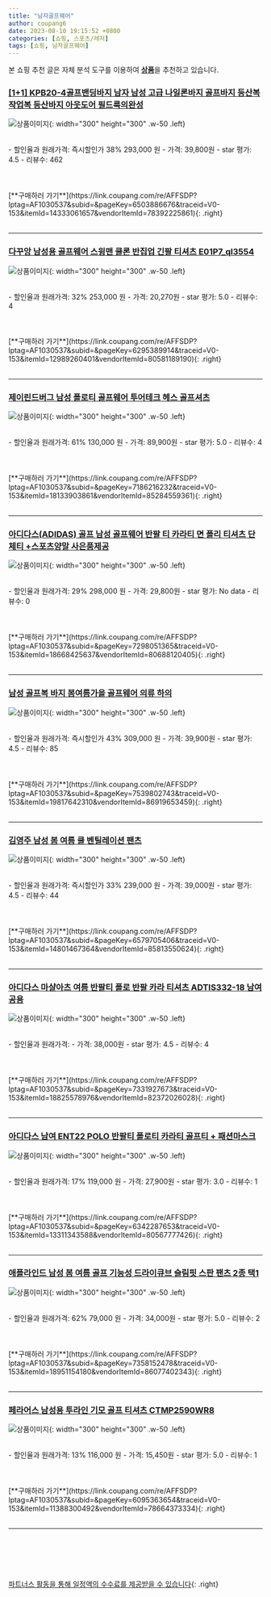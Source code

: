 ```yaml
---
title: "남자골프웨어"
author: coupang6
date: 2023-08-10 19:15:52 +0800
categories: [쇼핑, 스포츠/레저]
tags: [쇼핑, 남자골프웨어]
---
```


본 쇼핑 추천 글은 자체 분석 도구를 이용하여 [**상품**](https://link.coupang.com/a/bao1ui)을 추천하고 있습니다.

### [[1+1] KPB20-4골프밴딩바지 남자 남성 고급 나일론바지 골프바지 등산복 작업복 등산바지 아웃도어 필드룩의완성](https://link.coupang.com/re/AFFSDP?lptag=AF1030537&subid=&pageKey=6503886676&traceid=V0-153&itemId=14333061657&vendorItemId=78392225861)

![상품이미지](https://thumbnail10.coupangcdn.com/thumbnails/remote/230x230ex/image/vendor_inventory/24c8/9cce0819ff4f60400ce302f53fe6e103b1e0823d20e8abcdf6967fdad0b2.jpg){: width="300" height="300" .w-50 .left}


<br>
- 할인율과 원래가격: 즉시할인가 38%  293,000   원
- 가격: 39,800원
- star 평가: 4.5
- 리뷰수: 462
<br>
<br>
<br>
<br>
[**구매하러 가기**](https://link.coupang.com/re/AFFSDP?lptag=AF1030537&subid=&pageKey=6503886676&traceid=V0-153&itemId=14333061657&vendorItemId=78392225861){: .right}
<br>
<br>

---

### [다꾸앙 남성용 골프웨어 스윙맨 쿨론 반집업 긴팔 티셔츠 E01P7_ql3554](https://link.coupang.com/re/AFFSDP?lptag=AF1030537&subid=&pageKey=6295389914&traceid=V0-153&itemId=12989260401&vendorItemId=80581189190)

![상품이미지](https://thumbnail10.coupangcdn.com/thumbnails/remote/230x230ex/image/rs_quotation_api/rgipxode/24191637ec1840f6b7419f4f51a31d61.jpg){: width="300" height="300" .w-50 .left}


<br>
- 할인율과 원래가격: 32%  253,000   원
- 가격: 20,270원
- star 평가: 5.0
- 리뷰수: 4
<br>
<br>
<br>
<br>
[**구매하러 가기**](https://link.coupang.com/re/AFFSDP?lptag=AF1030537&subid=&pageKey=6295389914&traceid=V0-153&itemId=12989260401&vendorItemId=80581189190){: .right}
<br>
<br>

---

### [제이린드버그 남성 폴로티 골프웨어 투어테크 헤스 골프셔츠](https://link.coupang.com/re/AFFSDP?lptag=AF1030537&subid=&pageKey=7186216232&traceid=V0-153&itemId=18133903861&vendorItemId=85284559361)

![상품이미지](https://thumbnail9.coupangcdn.com/thumbnails/remote/230x230ex/image/vendor_inventory/ff77/6863301c17ddcc34b45feba77af8317689e96396a190466dc2e8c72fc802.jpg){: width="300" height="300" .w-50 .left}


<br>
- 할인율과 원래가격: 61%  130,000   원
- 가격: 89,900원
- star 평가: 5.0
- 리뷰수: 4
<br>
<br>
<br>
<br>
[**구매하러 가기**](https://link.coupang.com/re/AFFSDP?lptag=AF1030537&subid=&pageKey=7186216232&traceid=V0-153&itemId=18133903861&vendorItemId=85284559361){: .right}
<br>
<br>

---

### [아디다스(ADIDAS) 골프 남성 골프웨어 반팔 티 카라티 면 폴리 티셔츠 단체티 +스포츠양말 사은품제공](https://link.coupang.com/re/AFFSDP?lptag=AF1030537&subid=&pageKey=7298051365&traceid=V0-153&itemId=18668425637&vendorItemId=80688120405)

![상품이미지](https://thumbnail6.coupangcdn.com/thumbnails/remote/230x230ex/image/vendor_inventory/3e19/6e10508ee42bf705a6f9f887cf85e69eadc6755103cf442270bd417a8d83.jpg){: width="300" height="300" .w-50 .left}


<br>
- 할인율과 원래가격: 29%  298,000   원
- 가격: 29,800원
- star 평가: No data
- 리뷰수: 0
<br>
<br>
<br>
<br>
[**구매하러 가기**](https://link.coupang.com/re/AFFSDP?lptag=AF1030537&subid=&pageKey=7298051365&traceid=V0-153&itemId=18668425637&vendorItemId=80688120405){: .right}
<br>
<br>

---

### [남성 골프복 바지 봄여름가을 골프웨어 의류 하의](https://link.coupang.com/re/AFFSDP?lptag=AF1030537&subid=&pageKey=7539802743&traceid=V0-153&itemId=19817642310&vendorItemId=86919653459)

![상품이미지](https://thumbnail7.coupangcdn.com/thumbnails/remote/230x230ex/image/vendor_inventory/4242/dec0b174cfc3e38d7c294ce3395dcab7b16425d50e9bd3550e1f0481079c.JPG){: width="300" height="300" .w-50 .left}


<br>
- 할인율과 원래가격: 즉시할인가 43%  309,000   원
- 가격: 39,900원
- star 평가: 4.5
- 리뷰수: 85
<br>
<br>
<br>
<br>
[**구매하러 가기**](https://link.coupang.com/re/AFFSDP?lptag=AF1030537&subid=&pageKey=7539802743&traceid=V0-153&itemId=19817642310&vendorItemId=86919653459){: .right}
<br>
<br>

---

### [김영주 남성 봄 여름 쿨 벤틸레이션 팬츠](https://link.coupang.com/re/AFFSDP?lptag=AF1030537&subid=&pageKey=6579705406&traceid=V0-153&itemId=14801467364&vendorItemId=85813550624)

![상품이미지](https://thumbnail8.coupangcdn.com/thumbnails/remote/230x230ex/image/vendor_inventory/0f97/20648e63ee19f8b61380fdef003cf3f66b9b16980100fd51ce0d64f0973f.jpg){: width="300" height="300" .w-50 .left}


<br>
- 할인율과 원래가격: 즉시할인가 33%  239,000   원
- 가격: 39,000원
- star 평가: 4.5
- 리뷰수: 44
<br>
<br>
<br>
<br>
[**구매하러 가기**](https://link.coupang.com/re/AFFSDP?lptag=AF1030537&subid=&pageKey=6579705406&traceid=V0-153&itemId=14801467364&vendorItemId=85813550624){: .right}
<br>
<br>

---

### [아디다스 마샬아츠 여름 반팔티 폴로 반팔 카라 티셔츠 ADTIS332-18 남여공용](https://link.coupang.com/re/AFFSDP?lptag=AF1030537&subid=&pageKey=7331927673&traceid=V0-153&itemId=18825578976&vendorItemId=82372026028)

![상품이미지](https://thumbnail8.coupangcdn.com/thumbnails/remote/230x230ex/image/vendor_inventory/7fd0/d04ffdedbfb949c10238978fda77bd47fc479481d9dc854f1d1f19df755f.jpg){: width="300" height="300" .w-50 .left}


<br>
- 할인율과 원래가격: 
- 가격: 38,000원
- star 평가: 4.5
- 리뷰수: 4
<br>
<br>
<br>
<br>
[**구매하러 가기**](https://link.coupang.com/re/AFFSDP?lptag=AF1030537&subid=&pageKey=7331927673&traceid=V0-153&itemId=18825578976&vendorItemId=82372026028){: .right}
<br>
<br>

---

### [아디다스 남여 ENT22 POLO 반팔티 폴로티 카라티 골프티 + 패션마스크](https://link.coupang.com/re/AFFSDP?lptag=AF1030537&subid=&pageKey=6342287653&traceid=V0-153&itemId=13311343588&vendorItemId=80567777426)

![상품이미지](https://thumbnail7.coupangcdn.com/thumbnails/remote/230x230ex/image/vendor_inventory/8bd7/4ed98322ec026fca91c2e94a2ed57ea59b01df91177b40f6f960b3fada89.jpg){: width="300" height="300" .w-50 .left}


<br>
- 할인율과 원래가격: 17%  119,000   원
- 가격: 27,900원
- star 평가: 3.0
- 리뷰수: 1
<br>
<br>
<br>
<br>
[**구매하러 가기**](https://link.coupang.com/re/AFFSDP?lptag=AF1030537&subid=&pageKey=6342287653&traceid=V0-153&itemId=13311343588&vendorItemId=80567777426){: .right}
<br>
<br>

---

### [애플라인드 남성 봄 여름 골프 기능성 드라이큐브 슬림핏 스판 팬츠 2종 택1](https://link.coupang.com/re/AFFSDP?lptag=AF1030537&subid=&pageKey=7358152478&traceid=V0-153&itemId=18951154180&vendorItemId=86077402343)

![상품이미지](https://thumbnail8.coupangcdn.com/thumbnails/remote/230x230ex/image/vendor_inventory/3f15/bbca6706cda8a113cca7bffb2c7e69a298625cf25837762bcaecf3f8b14b.jpg){: width="300" height="300" .w-50 .left}


<br>
- 할인율과 원래가격: 62%  79,000   원
- 가격: 34,000원
- star 평가: 5.0
- 리뷰수: 2
<br>
<br>
<br>
<br>
[**구매하러 가기**](https://link.coupang.com/re/AFFSDP?lptag=AF1030537&subid=&pageKey=7358152478&traceid=V0-153&itemId=18951154180&vendorItemId=86077402343){: .right}
<br>
<br>

---

### [페라어스 남성용 투라인 기모 골프 티셔츠 CTMP2590WR8](https://link.coupang.com/re/AFFSDP?lptag=AF1030537&subid=&pageKey=6095363654&traceid=V0-153&itemId=11388300492&vendorItemId=78664373334)

![상품이미지](https://thumbnail10.coupangcdn.com/thumbnails/remote/230x230ex/image/retail/images/3538947284365526-e774abdc-6285-4cbe-992d-31439209ac02.png){: width="300" height="300" .w-50 .left}


<br>
- 할인율과 원래가격: 13%  116,000   원
- 가격: 15,450원
- star 평가: 5.0
- 리뷰수: 1
<br>
<br>
<br>
<br>
[**구매하러 가기**](https://link.coupang.com/re/AFFSDP?lptag=AF1030537&subid=&pageKey=6095363654&traceid=V0-153&itemId=11388300492&vendorItemId=78664373334){: .right}
<br>
<br>

---
<br><br><br><br><br> [파트너스 활동을 통해 일정액의 수수료를 제공받을 수 있습니다](https://link.coupang.com/a/bao1ui){: .right}